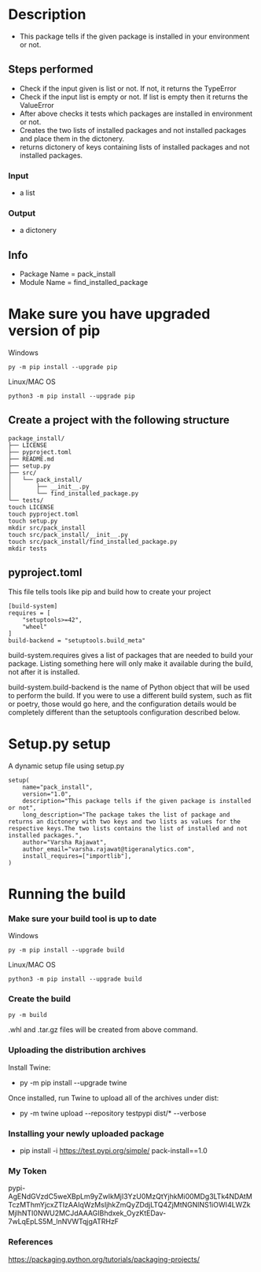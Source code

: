 # Description
 - This package tells if the given package is installed in your environment or not.

## Steps performed
 - Check if the input given is list or not. If not, it returns the TypeError
 - Check if the input list is empty or not. If list is empty then it returns the ValueError
 - After above checks it tests which packages are installed in environment or not.
 - Creates the two lists of installed packages and not installed packages and place them in the dictonery.
 - returns dictonery of keys containing lists of installed packages and not installed packages.

### Input
 - a list

### Output
 - a dictonery

## Info
 - Package Name = pack_install
 - Module Name = find_installed_package

# Make sure you have upgraded version of pip
Windows
```
py -m pip install --upgrade pip
```

Linux/MAC OS
```
python3 -m pip install --upgrade pip
```

## Create a project with the following structure
```
package_install/
├── LICENSE
├── pyproject.toml
├── README.md
├── setup.py
├── src/
│   └── pack_install/
│       ├── __init__.py
│       └── find_installed_package.py
└── tests/
touch LICENSE
touch pyproject.toml
touch setup.py
mkdir src/pack_install
touch src/pack_install/__init__.py
touch src/pack_install/find_installed_package.py
mkdir tests
```

## pyproject.toml

This file tells tools like pip and build how to create your project

```
[build-system]
requires = [
    "setuptools>=42",
    "wheel"
]
build-backend = "setuptools.build_meta"
```
build-system.requires gives a list of packages that are needed to build your package. Listing something here will only make it available during the build, not after it is installed.

build-system.build-backend is the name of Python object that will be used to perform the build. If you were to use a different build system, such as flit or poetry, those would go here, and the configuration details would be completely different than the setuptools configuration described below.


# Setup.py setup
A dynamic setup file using setup.py

```
setup(
    name="pack_install",
    version="1.0",
    description="This package tells if the given package is installed or not",
    long_description="The package takes the list of package and returns an dictonery with two keys and two lists as values for the respective keys.The two lists contains the list of installed and not installed packages.",
    author="Varsha Rajawat",
    author_email="varsha.rajawat@tigeranalytics.com",
    install_requires=["importlib"],
)

```
# Running the build
### Make sure your build tool is up to date
Windows
```
py -m pip install --upgrade build
```
Linux/MAC OS
```
python3 -m pip install --upgrade build
```


### Create the build
```
py -m build
```
.whl and .tar.gz files will be created from above command.

### Uploading the distribution archives
Install Twine:
- py -m pip install --upgrade twine

Once installed, run Twine to upload all of the archives under dist:
- py -m twine upload --repository testpypi dist/* --verbose


### Installing your newly uploaded package
- pip install -i https://test.pypi.org/simple/ pack-install==1.0

### My Token
pypi-AgENdGVzdC5weXBpLm9yZwIkMjI3YzU0MzQtYjhkMi00MDg3LTk4NDAtMTczMThmYjcxZTIzAAIqWzMsIjhkZmQyZDdjLTQ4ZjMtNGNlNS1iOWI4LWZkMjlhNTI0NWU2MCJdAAAGIBhdxek_OyzKtEDav-7wLqEpLS5M_lnNVWTqjgATRHzF

### References
https://packaging.python.org/tutorials/packaging-projects/
